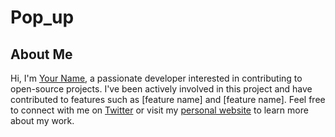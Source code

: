 # Pop_up
## About Me

Hi, I'm [Your Name](https://www.yourwebsite.com/), a passionate developer interested in contributing to open-source projects. I've been actively involved in this project and have contributed to features such as [feature name] and [feature name]. Feel free to connect with me on [Twitter](https://twitter.com/yourusername) or visit my [personal website](https://www.yourwebsite.com/) to learn more about my work.
